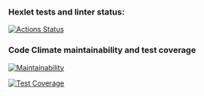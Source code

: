### Hexlet tests and linter status:
[![Actions Status](https://github.com/vladislav1923/backend-project-4/actions/workflows/hexlet-check.yml/badge.svg)](https://github.com/vladislav1923/backend-project-4/actions)

### Code Climate maintainability and test coverage
[![Maintainability](https://api.codeclimate.com/v1/badges/178ff311820639cac323/maintainability)](https://codeclimate.com/github/vladislav1923/backend-project-4/maintainability)

[![Test Coverage](https://api.codeclimate.com/v1/badges/178ff311820639cac323/test_coverage)](https://codeclimate.com/github/vladislav1923/backend-project-4/test_coverage)
